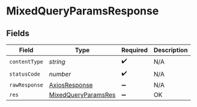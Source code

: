 # MixedQueryParamsResponse


## Fields

| Field                                                                 | Type                                                                  | Required                                                              | Description                                                           |
| --------------------------------------------------------------------- | --------------------------------------------------------------------- | --------------------------------------------------------------------- | --------------------------------------------------------------------- |
| `contentType`                                                         | *string*                                                              | :heavy_check_mark:                                                    | N/A                                                                   |
| `statusCode`                                                          | *number*                                                              | :heavy_check_mark:                                                    | N/A                                                                   |
| `rawResponse`                                                         | [AxiosResponse](https://axios-http.com/docs/res_schema)               | :heavy_minus_sign:                                                    | N/A                                                                   |
| `res`                                                                 | [MixedQueryParamsRes](../../models/operations/mixedqueryparamsres.md) | :heavy_minus_sign:                                                    | OK                                                                    |